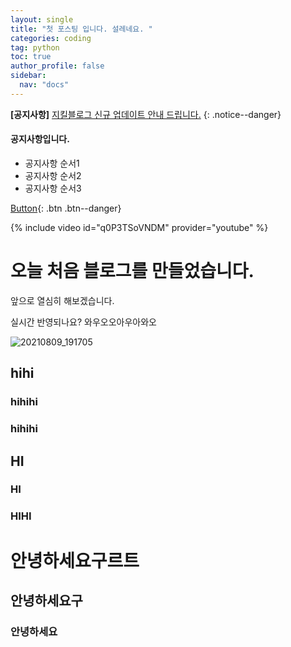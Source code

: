 ```yaml
---
layout: single
title: "첫 포스팅 입니다. 설레네요. "
categories: coding
tag: python
toc: true
author_profile: false
sidebar:
  nav: "docs"
---
```


**[공지사항]** [지킬블로그 신규 업데이트 안내 드립니다.](https://mmistakes.github.io/minimal-mistakes/docs/quick-start-guide/)
{: .notice--danger}

<div class="notice--success">
    <h4>공지사항입니다.</h4>
    <ul>
        <li>공지사항 순서1</li>
        <li>공지사항 순서2</li>
        <li>공지사항 순서3</li>
    </ul>
</div>

[Button](https://kiseonglee.github.io){: .btn .btn--danger}

{% include video id="q0P3TSoVNDM" provider="youtube" %}

# 오늘 처음 블로그를 만들었습니다.

앞으로 열심히 해보겠습니다.

실시간 반영되나요? 와우오오아우아와오

![20210809_191705](../images/2023-05-20-first/20210809_191705.jpg)

## hihi

### hihihi

### hihihi

## HI

### HI

### HIHI

# 안녕하세요구르트

## 안녕하세요구

### 안녕하세요
